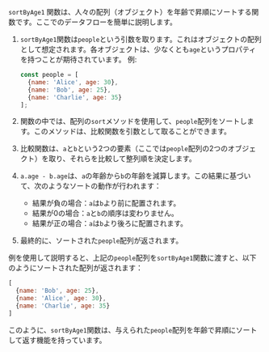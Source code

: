  `sortByAge1` 関数は、人々の配列（オブジェクト）を年齢で昇順にソートする関数です。ここでのデータフローを簡単に説明します。

1. `sortByAge1`関数は`people`という引数を取ります。これはオブジェクトの配列として想定されます。各オブジェクトは、少なくとも`age`というプロパティを持つことが期待されています。
   例:
   ```javascript
   const people = [
     {name: 'Alice', age: 30},
     {name: 'Bob', age: 25},
     {name: 'Charlie', age: 35}
   ];
   ```

2. 関数の中では、配列の`sort`メソッドを使用して、`people`配列をソートします。このメソッドは、比較関数を引数として取ることができます。

3. 比較関数は、`a`と`b`という2つの要素（ここでは`people`配列の2つのオブジェクト）を取り、それらを比較して整列順を決定します。

4. `a.age - b.age`は、`a`の年齢から`b`の年齢を減算します。この結果に基づいて、次のようなソートの動作が行われます：
    - 結果が負の場合：`a`は`b`より前に配置されます。
    - 結果が0の場合：`a`と`b`の順序は変わりません。
    - 結果が正の場合：`a`は`b`より後ろに配置されます。

5. 最終的に、ソートされた`people`配列が返されます。

例を使用して説明すると、上記の`people`配列を`sortByAge1`関数に渡すと、以下のようにソートされた配列が返されます：

```javascript
[
  {name: 'Bob', age: 25},
  {name: 'Alice', age: 30},
  {name: 'Charlie', age: 35}
]
```

このように、`sortByAge1`関数は、与えられた`people`配列を年齢で昇順にソートして返す機能を持っています。